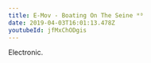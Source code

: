 ```yaml
---
title: E-Mov - Boating On The Seine ᴴᴰ
date: 2019-04-03T16:01:13.478Z
youtubeId: jfMxChODgis
---
```

Electronic.
